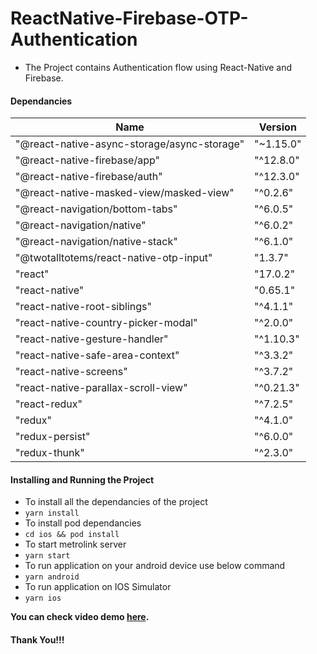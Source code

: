# ReactNative-Firebase-OTP-Authentication

- The Project contains Authentication flow using React-Native and Firebase.

#### Dependancies

| Name                                        | Version   |
| ------------------------------------------- | --------- |
| "@react-native-async-storage/async-storage" | "~1.15.0" |
| "@react-native-firebase/app"                | "^12.8.0" |
| "@react-native-firebase/auth"               | "^12.3.0" |
| "@react-native-masked-view/masked-view"     | "^0.2.6"  |
| "@react-navigation/bottom-tabs"             | "^6.0.5"  |
| "@react-navigation/native"                  | "^6.0.2"  |
| "@react-navigation/native-stack"            | "^6.1.0"  |
| "@twotalltotems/react-native-otp-input"     | "1.3.7"   |
| "react"                                     | "17.0.2"  |
| "react-native"                              | "0.65.1"  |
| "react-native-root-siblings"                | "^4.1.1"  |
| "react-native-country-picker-modal"         | "^2.0.0"  |
| "react-native-gesture-handler"              | "^1.10.3" |
| "react-native-safe-area-context"            | "^3.3.2"  |
| "react-native-screens"                      | "^3.7.2"  |
| "react-native-parallax-scroll-view"         | "^0.21.3" |
| "react-redux"                               | "^7.2.5"  |
| "redux"                                     | "^4.1.0"  |
| "redux-persist"                             | "^6.0.0"  |
| "redux-thunk"                               | "^2.3.0"  |

#### Installing and Running the Project

- To install all the dependancies of the project
- `yarn install`
- To install pod dependancies
- `cd ios && pod install`
- To start metrolink server
- `yarn start`
- To run application on your android device use below command
- `yarn android`
- To run application on IOS Simulator
- `yarn ios`

**You can check video demo [here](https://github.com/Sanket8304/auth-with-phonenumber-react-native-firebase/tree/main/Videos).**

#### Thank You!!!
